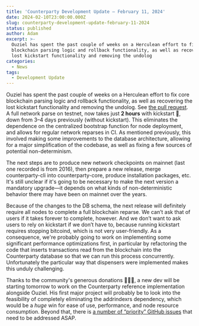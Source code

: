 ```yaml
---
title: 'Counterparty Development Update — February 11, 2024'
date: 2024-02-10T23:00:00.000Z
slug: counterparty-development-update-february-11-2024
status: published
author: Adam
excerpt: >-
  Ouziel has spent the past couple of weeks on a Herculean effort to fix core
  blockchain parsing logic and rollback functionality, as well as recovering the
  lost kickstart functionality and removing the undolog
categories:
  - News
tags:
  - Development Update
---
```


Ouziel has spent the past couple of weeks on a Herculean effort to fix core blockchain parsing logic and rollback functionality, as well as recovering the lost kickstart functionality and removing the undolog. See [the pull request](https://github.com/CounterpartyXCP/counterparty-lib/pull/1349). A full network parse on testnet, now takes just **2 hours** with kickstart 🎉, down from 3–4 days previously (without kickstart). This eliminates the dependence on the centralized bootstrap function for node deployment, and allows for regular network reparses in CI. As mentioned previously, this involved making some improvements to the database architecture, allowing for a major simplification of the codebase, as well as fixing a few sources of potential non-determinism.

The next steps are to produce new network checkpoints on mainnet (last one recorded is from 2016), then prepare a new release, merge counterparty-cli into counterparty-core, produce installation packages, etc. It's still unclear if it's going to be necessary to make the next version a mandatory upgrade—it depends on what kinds of non-deterministic behavior there may have been on mainnet over the years.

Because of the changes to the DB schema, the next release will definitely require all nodes to complete a full blockchain reparse. We can’t ask that of users if it takes forever to complete, however. And we don’t want to ask users to rely on kickstart if we don’t have to, because running kickstart requires stopping bitcoind, which is not very user-friendly. As a consequence, we're probably going to work on implementing some significant performance optimizations first, in particular by refactoring the code that inserts transactions read from the blockchain into the Counterparty database so that we can run this process concurrently. Unfortunately the particular way that dispensers were implemented makes this unduly challenging.

Thanks to the community's generous donations 🙏🙏🙏, a new dev will be starting tomorrow to work on the Counterparty reference implementation alongside Ouziel. His first major project will probably be to look into the feasibility of completely eliminating the addrindexrs dependency, which would be a *huge* win for ease of use, performance, and node resource consumption. Beyond that, there is [a number of “priority” GitHub issues](https://github.com/CounterpartyXCP/counterparty-lib/issues?q=is%3Aopen+is%3Aissue+label%3Apriority+) that need to be addressed ASAP.
